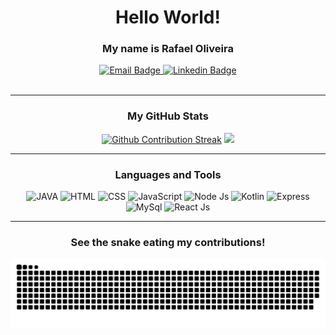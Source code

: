 <h1 align="center">Hello World!</h1>

<h3 align="center">My name is Rafael Oliveira</h3>
<div id="badges" align="center">
  <a href="mailto:rafael.souza075@outlook.com">
    <img src="https://img.shields.io/badge/Email-red?style=for-the-badge&logo=maildotru&logoColor=white" alt="Email Badge"/>
  </a>
  <a href="https://www.linkedin.com/in/rafael-oliveira-de-souza-07111223a/">
    <img src="https://img.shields.io/badge/Linkedin-blue?style=for-the-badge&logo=linkedin&logoColor=white" alt="Linkedin Badge"/>
  </a>
</div>
<div id="views-counter" align="center">
  <img src="https://komarev.com/ghpvc/?username=rafaeloliveira3&style=flat-square&color=blue" alt=""/>  
</div>

---

<h3 align="center">My GitHub Stats</h3>

<div align="center" class="stats-container">
    <a href="https://git.io/streak-stats"><img src="https://streak-stats.demolab.com?user=rafaeloliveira3&theme=transparent&hide_border=true&ring=004275&fire=078275&currStreakNum=078275&dates=575656&sideNums=004275&currStreakLabel=078275&sideLabels=055869" title="Github Contribution Streak" alt="Github Contribution Streak"/></a>

  <img src="https://github-readme-stats.vercel.app/api/top-langs/?username=rafaeloliveira3&layout=compact&theme=transparent&hide_border=true&title_color=078275&text_color=575656" />
  
</div>

---

<h3 align="center">Languages and Tools </h3>

<div align="center">
  <img src="https://cdn.jsdelivr.net/gh/devicons/devicon/icons/java/java-original.svg" title="Java" alt="JAVA" width="40" height="40"/>
  <img src="https://cdn.jsdelivr.net/gh/devicons/devicon/icons/html5/html5-original.svg" title="HTML 5" alt="HTML" width="40" height="40"/>
  <img src="https://cdn.jsdelivr.net/gh/devicons/devicon/icons/css3/css3-original.svg" title="CSS 3" alt="CSS" width="40" height="40"/>
  <img src="https://cdn.jsdelivr.net/gh/devicons/devicon/icons/javascript/javascript-original.svg" title="JavaScript" alt="JavaScript" width="40" height="40"/>
  <img src="https://cdn.jsdelivr.net/gh/devicons/devicon/icons/nodejs/nodejs-original.svg" title="Node Js" alt="Node Js" width="40" height="40"/>
  <img src="https://cdn.jsdelivr.net/gh/devicons/devicon/icons/kotlin/kotlin-original.svg" title="Kotlin" alt="Kotlin" width="40" height="40"/>
  <img src="https://cdn.jsdelivr.net/gh/devicons/devicon/icons/express/express-original.svg" title="Express" alt="Express" width="40" height="40"/>
  <img src="https://cdn.jsdelivr.net/gh/devicons/devicon/icons/mysql/mysql-original.svg" title="MySql" alt="MySql" width="40" height="40"/>
  <img src="https://cdn.jsdelivr.net/gh/devicons/devicon/icons/react/react-original.svg" title="React Js" alt="React Js" width="40" height="40"/>
</div>

---

<h3 align="center">See the snake eating my contributions!</h3>

<div align="center">
  <img src="https://github.com/rafaeloliveira3/rafaeloliveira3/blob/output/github-contribution-grid-snake.svg"/>
</div>
